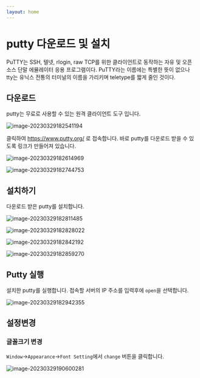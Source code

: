 ```yaml
---
layout: home
---
```


# putty 다운로드 및 설치
PuTTY는 SSH, 텔넷, rlogin, raw TCP를 위한 클라이언트로 동작하는 자유 및 오픈 소스 단말 에뮬레이터 응용 프로그램이다. PuTTY라는 이름에는 특별한 뜻이 없으나 tty는 유닉스 전통의 터미널의 이름을 가리키며 teletype를 짧게 줄인 것이다.

## 다운로드
putty는 무료로 사용할 수 있는 원격 클라이언트 도구 입니다.

![image-20230329182541194](./img/image-20230329182541194.png)

클릭하여 https://www.putty.org/ 로 접속합니다. 바로 putty를 다운로드 받을 수 있도록 링크가 만들어져 있습니다.

![image-20230329182614969](./img/image-20230329182614969.png)



![image-20230329182744753](./img/image-20230329182744753.png)

## 설치하기

다운로드 받은 putty를 설치합니다.



![image-20230329182811485](./img/image-20230329182811485.png)



![image-20230329182828022](./img/image-20230329182828022.png)



![image-20230329182842192](./img/image-20230329182842192.png)



![image-20230329182859270](./img/image-20230329182859270.png)



## Putty  실행

설치한 putty를 실행합니다. 접속할 서버의 IP 주소를 입력후에 `open`을 선택합니다.

![image-20230329182942355](./img/image-20230329182942355.png)



## 설정변경



### 글꼴크기 변경

`Window`->`Appearance`->`Font Setting`에서 `change` 버튼을 클릭합니다.

![image-20230329190600281](./img/image-20230329190600281.png)

